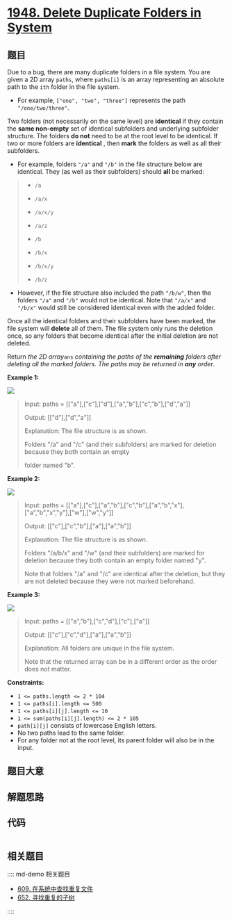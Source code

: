# [1948. Delete Duplicate Folders in System](https://leetcode.com/problems/delete-duplicate-folders-in-system/)

## 题目

Due to a bug, there are many duplicate folders in a file system. You are given
a 2D array `paths`, where `paths[i]` is an array representing an absolute path
to the `ith` folder in the file system.

  * For example, `["one", "two", "three"]` represents the path `"/one/two/three"`.

Two folders (not necessarily on the same level) are **identical** if they
contain the **same non-empty** set of identical subfolders and underlying
subfolder structure. The folders **do not** need to be at the root level to be
identical. If two or more folders are **identical** , then **mark** the
folders as well as all their subfolders.

  * For example, folders `"/a"` and `"/b"` in the file structure below are identical. They (as well as their subfolders) should **all** be marked: 
> 
> * `/a`
> 
> * `/a/x`
> 
> * `/a/x/y`
> 
> * `/a/z`
> 
> * `/b`
> 
> * `/b/x`
> 
> * `/b/x/y`
> 
> * `/b/z`
  * However, if the file structure also included the path `"/b/w"`, then the folders `"/a"` and `"/b"` would not be identical. Note that `"/a/x"` and `"/b/x"` would still be considered identical even with the added folder.

Once all the identical folders and their subfolders have been marked, the file
system will **delete** all of them. The file system only runs the deletion
once, so any folders that become identical after the initial deletion are not
deleted.

Return _the 2D array_`ans` _containing the paths of the **remaining** folders
after deleting all the marked folders. The paths may be returned in **any**
order_.



**Example 1:**

![](https://assets.leetcode.com/uploads/2021/07/19/lc-dupfolder1.jpg)

> Input: paths = [["a"],["c"],["d"],["a","b"],["c","b"],["d","a"]]
> 
> Output: [["d"],["d","a"]]
> 
> Explanation: The file structure is as shown.
> 
> Folders "/a" and "/c" (and their subfolders) are marked for deletion because they both contain an empty
> 
> folder named "b".

**Example 2:**

![](https://assets.leetcode.com/uploads/2021/07/19/lc-dupfolder2.jpg)

> Input: paths = [["a"],["c"],["a","b"],["c","b"],["a","b","x"],["a","b","x","y"],["w"],["w","y"]]
> 
> Output: [["c"],["c","b"],["a"],["a","b"]]
> 
> Explanation: The file structure is as shown. 
> 
> Folders "/a/b/x" and "/w" (and their subfolders) are marked for deletion because they both contain an empty folder named "y".
> 
> Note that folders "/a" and "/c" are identical after the deletion, but they are not deleted because they were not marked beforehand.

**Example 3:**

![](https://assets.leetcode.com/uploads/2021/07/19/lc-dupfolder3.jpg)

> Input: paths = [["a","b"],["c","d"],["c"],["a"]]
> 
> Output: [["c"],["c","d"],["a"],["a","b"]]
> 
> Explanation: All folders are unique in the file system.
> 
> Note that the returned array can be in a different order as the order does not matter.

**Constraints:**

  * `1 <= paths.length <= 2 * 104`
  * `1 <= paths[i].length <= 500`
  * `1 <= paths[i][j].length <= 10`
  * `1 <= sum(paths[i][j].length) <= 2 * 105`
  * `path[i][j]` consists of lowercase English letters.
  * No two paths lead to the same folder.
  * For any folder not at the root level, its parent folder will also be in the input.


## 题目大意

## 解题思路

## 代码

```javascript

```

## 相关题目

:::: md-demo 相关题目
- [609. 在系统中查找重复文件](https://leetcode.com/problems/find-duplicate-file-in-system)
- [652. 寻找重复的子树](https://leetcode.com/problems/find-duplicate-subtrees)

::::
